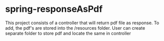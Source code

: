 # spring-responseAsPdf


This project consists of a controller that will return pdf file as response.
To add, the pdf's are stored into the /resources folder. User can create separate folder to store pdf and locate the same in controller
